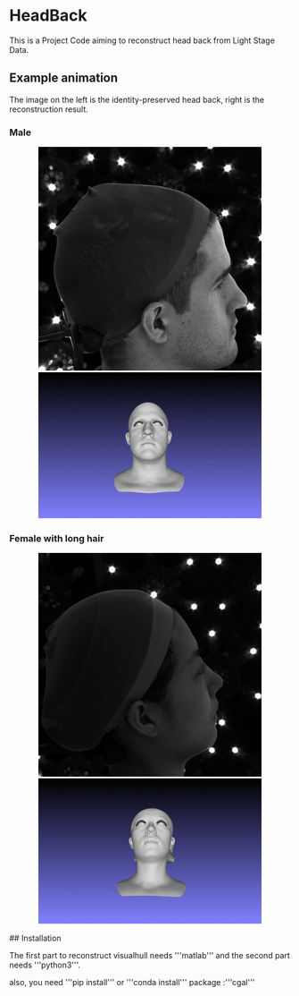 # HeadBack
This is a Project Code aiming to reconstruct head back from Light Stage Data.

## Example animation
The image on the left is the identity-preserved head back, right is the reconstruction result.
### Male
<p align='center'>
  <img src='gif/cam06.png' width='400' length = '300'/>
  <img src='gif/owen.gif' width='400'/>
</p>

### Female with long hair
<p align='center'>
  <img src='gif/mingming.png' width='400'/>
  <img src='gif/mingming.gif' width='400'/>
</p>
## Installation

The first part to reconstruct visualhull needs '''matlab''' and the second part needs '''python3'''.

also, you need '''pip install''' or '''conda install''' package :'''cgal'''



